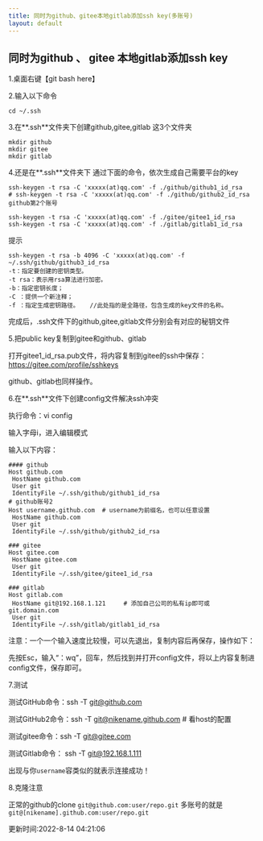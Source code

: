 ```yaml
---
title: 同时为github、gitee本地gitlab添加ssh key(多账号)
layout: default
---
```

## 同时为github 、 gitee 本地gitlab添加ssh key

1.桌面右键【git bash here】

2.输入以下命令

```git
cd ~/.ssh
```
3.在**.ssh**文件夹下创建github,gitee,gitlab 这3个文件夹

```git
mkdir github
mkdir gitee
mkdir gitlab
```
4.还是在**.ssh**文件夹下 通过下面的命令，依次生成自己需要平台的key

```git
ssh-keygen -t rsa -C 'xxxxx(at)qq.com' -f ./github/github1_id_rsa
# ssh-keygen -t rsa -C 'xxxxx(at)qq.com' -f ./github/github2_id_rsa github第2个账号

ssh-keygen -t rsa -C 'xxxxx(at)qq.com' -f ./gitee/gitee1_id_rsa
ssh-keygen -t rsa -C 'xxxxx(at)qq.com' -f ./gitlab/gitlab1_id_rsa
```

提示

```text
ssh-keygen -t rsa -b 4096 -C 'xxxxx(at)qq.com' -f ~/.ssh/github/github3_id_rsa
-t：指定要创建的密钥类型。
-t rsa：表示用rsa算法进行加密。
-b：指定密钥长度；
-C ：提供一个新注释；
-f ：指定生成密钥路径。   //此处指的是全路径，包含生成的key文件的名称。
```
完成后，.ssh文件下的github,gitee,gitlab文件分别会有对应的秘钥文件


5.把public key复制到gitee和github、gitlab

打开gitee1_id_rsa.pub文件，将内容复制到gitee的ssh中保存：https://gitee.com/profile/sshkeys

github、gitlab也同样操作。

6.在**.ssh**文件下创建config文件解决ssh冲突

执行命令：vi config

输入字母i，进入编辑模式

输入以下内容：

```text
#### github
Host github.com
 HostName github.com
 User git
 IdentityFile ~/.ssh/github/github1_id_rsa
# github账号2
Host username.github.com  # username为前缀名，也可以任意设置
 HostName github.com
 User git
 IdentityFile ~/.ssh/github/github2_id_rsa

### gitee
Host gitee.com
 HostName gitee.com
 User git
 IdentityFile ~/.ssh/gitee/gitee1_id_rsa

### gitlab
Host gitlab.com
 HostName git@192.168.1.121 	# 添加自己公司的私有ip即可或 git.domain.com
 User git
 IdentityFile ~/.ssh/gitlab/gitlab1_id_rsa
```
注意：一个一个输入速度比较慢，可以先退出，复制内容后再保存，操作如下：

先按Esc，输入“：wq”，回车，然后找到并打开config文件，将以上内容复制进config文件，保存即可。



7.测试

测试GitHub命令：ssh -T git@github.com

测试GitHub2命令：ssh -T git@nikename.github.com # 看host的配置

测试gitee命令：ssh -T git@gitee.com

测试Gitlab命令： ssh -T git@192.168.1.111

出现与你`username`容类似的就表示连接成功！


8.克隆注意

正常的github的clone `git@github.com:user/repo.git`
多账号的就是 `git@[nikename].github.com:user/repo.git`

更新时间:2022-8-14 04:21:06